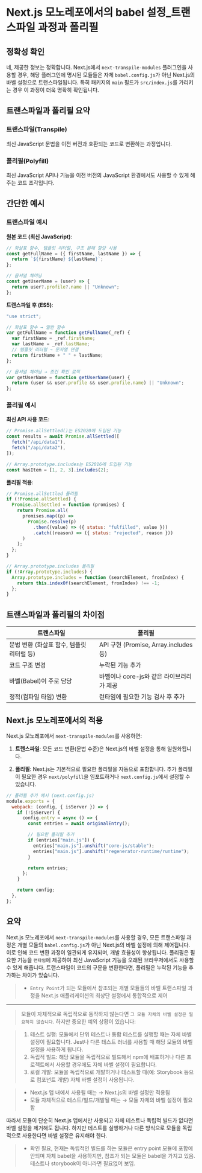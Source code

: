 # Next.js 모노레포에서의 babel 설정\_트랜스파일 과정과 폴리필

## 정확성 확인

네, 제공한 정보는 정확합니다. Next.js에서 `next-transpile-modules` 플러그인을 사용할 경우, 해당 플러그인에 명시된 모듈들은 자체 `babel.config.js`가 아닌 Next.js의 바벨 설정으로 트랜스파일됩니다. 특히 패키지의 `main` 필드가 `src/index.js`를 가리키는 경우 이 과정이 더욱 명확히 확인됩니다.

## 트랜스파일과 폴리필 요약

### 트랜스파일(Transpile)

최신 JavaScript 문법을 이전 버전과 호환되는 코드로 변환하는 과정입니다.

### 폴리필(Polyfill)

최신 JavaScript API나 기능을 이전 버전의 JavaScript 환경에서도 사용할 수 있게 해주는 코드 조각입니다.

## 간단한 예시

### 트랜스파일 예시

**원본 코드 (최신 JavaScript)**:

```javascript
// 화살표 함수, 템플릿 리터럴, 구조 분해 할당 사용
const getFullName = ({ firstName, lastName }) => {
  return `${firstName} ${lastName}`;
};

// 옵셔널 체이닝
const getUserName = (user) => {
  return user?.profile?.name || "Unknown";
};
```

**트랜스파일 후 (ES5)**:

```javascript
"use strict";

// 화살표 함수 → 일반 함수
var getFullName = function getFullName(_ref) {
  var firstName = _ref.firstName;
  var lastName = _ref.lastName;
  // 템플릿 리터럴 → 문자열 연결
  return firstName + " " + lastName;
};

// 옵셔널 체이닝 → 조건 확인 로직
var getUserName = function getUserName(user) {
  return (user && user.profile && user.profile.name) || "Unknown";
};
```

### 폴리필 예시

**최신 API 사용 코드**:

```javascript
// Promise.allSettled()는 ES2020에 도입된 기능
const results = await Promise.allSettled([
  fetch("/api/data1"),
  fetch("/api/data2"),
]);

// Array.prototype.includes는 ES2016에 도입된 기능
const hasItem = [1, 2, 3].includes(2);
```

**폴리필 적용**:

```javascript
// Promise.allSettled 폴리필
if (!Promise.allSettled) {
  Promise.allSettled = function (promises) {
    return Promise.all(
      promises.map((p) =>
        Promise.resolve(p)
          .then((value) => ({ status: "fulfilled", value }))
          .catch((reason) => ({ status: "rejected", reason }))
      )
    );
  };
}

// Array.prototype.includes 폴리필
if (!Array.prototype.includes) {
  Array.prototype.includes = function (searchElement, fromIndex) {
    return this.indexOf(searchElement, fromIndex) !== -1;
  };
}
```

## 트랜스파일과 폴리필의 차이점

| 트랜스파일                                | 폴리필                                    |
| ----------------------------------------- | ----------------------------------------- |
| 문법 변환 (화살표 함수, 템플릿 리터럴 등) | API 구현 (Promise, Array.includes 등)     |
| 코드 구조 변경                            | 누락된 기능 추가                          |
| 바벨(Babel)이 주로 담당                   | 바벨이나 core-js와 같은 라이브러리가 제공 |
| 정적(컴파일 타임) 변환                    | 런타임에 필요한 기능 검사 후 추가         |

## Next.js 모노레포에서의 적용

Next.js 모노레포에서 `next-transpile-modules`를 사용하면:

1. **트랜스파일**: 모든 코드 변환(문법 수준)은 Next.js의 바벨 설정을 통해 일원화됩니다.

2. **폴리필**: Next.js는 기본적으로 필요한 폴리필을 자동으로 포함합니다. 추가 폴리필이 필요한 경우 `next/polyfill`을 임포트하거나 `next.config.js`에서 설정할 수 있습니다.

```javascript
// 폴리필 추가 예시 (next.config.js)
module.exports = {
  webpack: (config, { isServer }) => {
    if (!isServer) {
      config.entry = async () => {
        const entries = await originalEntry();

        // 필요한 폴리필 추가
        if (entries["main.js"]) {
          entries["main.js"].unshift("core-js/stable");
          entries["main.js"].unshift("regenerator-runtime/runtime");
        }

        return entries;
      };
    }

    return config;
  },
};
```

## 요약

Next.js 모노레포에서 `next-transpile-modules`를 사용할 경우, 모든 트랜스파일 과정은 개별 모듈의 `babel.config.js`가 아닌 Next.js의 바벨 설정에 의해 제어됩니다. 이로 인해 코드 변환 과정이 일관되게 유지되며, 개발 효율성이 향상됩니다. 폴리필은 필요한 기능을 `런타임`에 제공하여 최신 JavaScript 기능을 오래된 브라우저에서도 사용할 수 있게 해줍니다. 트랜스파일이 코드의 구문을 변환한다면, 폴리필은 누락된 기능을 추가하는 차이가 있습니다.

> - `Entry Point`가 되는 모듈에서 참조되는 개별 모듈들의 바벨 트랜스파일 과정을 Next.js 애플리케이션의 최상단 설정에서 통합적으로 제어

---

> 모듈이 자체적으로 독립적으로 동작하지 않는다면 `그 모듈 자체의 바벨 설정은 필요하지 않습니다`. 하지만 중요한 예외 상황이 있습니다:

> 1. 테스트 실행: 모듈에서 단위 테스트나 통합 테스트를 실행할 때는 자체 바벨 설정이 필요합니다. Jest나 다른 테스트 러너를 사용할 때 해당 모듈의 바벨 설정을 사용하게 됩니다.
> 2. 독립적 빌드: 해당 모듈을 독립적으로 빌드해서 npm에 배포하거나 다른 프로젝트에서 사용할 경우에도 자체 바벨 설정이 필요합니다.
> 3. 로컬 개발: 모듈을 독립적으로 개발하거나 테스트할 때(예: Storybook 등으로 컴포넌트 개발) 자체 바벨 설정이 사용됩니다.

> - Next.js 앱 내에서 사용될 때는 → Next.js의 바벨 설정만 적용됨
> - 모듈 자체적으로 테스트/빌드/개발될 때는 → 모듈 자체의 바벨 설정이 필요함

따라서 모듈이 단순히 Next.js 앱에서만 사용되고 자체 테스트나 독립적 빌드가 없다면 바벨 설정을 제거해도 됩니다. 하지만 테스트를 실행하거나 다른 방식으로 모듈을 독립적으로 사용한다면 바벨 설정은 유지해야 한다.

> - 확인 필요, 현재는 독립적인 빌드를 하는 모듈은 entry point 모듈에 포함에 안되며 자체 babel을 사용하지만, 참조가 되는 모듈은 babel을 가지고 있음. 테스트나 storybook이 아니라면 필요없어 보임.
